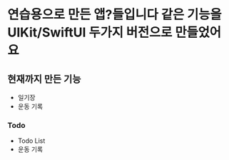 # 연습용으로 만든 앱?들입니다 같은 기능을 UIKit/SwiftUI 두가지 버전으로 만들었어요
## 현재까지 만든 기능
- 일기장
- 운동 기록

### Todo
- Todo List
- 운동 기록
